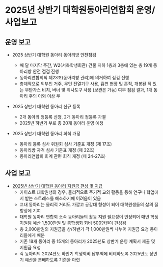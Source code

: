 2025년 상반기 대학원동아리연합회 운영/사업보고
===

## 운영 보고

- 2025 상반기 대학원 동아리 동아리방 안전점검
    - 매 달 마지막 주간, W2(서측학생회관) 건물 지하 1층과 3층에 있는 총 19개 동아리방 안전 점검 진행
    - 동아리연합회칙 제23조(동아리방 관리)에 의거하여 점검 진행
    - 총체적으로 외부인 거주, 무인 전열기구 사용, 흡연 현장 및 흔적, 개봉된 적 있는 부탄가스 비치, 버너 및 취사도구 사용 (보관은 가능) 여부 점검 결과, 1개 동아리 주의 이외 이상 무

- 2025 상반기 대학원 동아리 신규 등록
    - 2개 동아리 정등록 신청, 2개 동아리 정등록 가결
    - 2025년 하반기 부로 총 20개 동아리 운영 예정

- 2025 상반기 대학원 동아리 회칙 개정
    - 동아리 등록 심사 위원회 심사 기준표 개정 (제 17조)
    - 동아리방 자격 심사 기준표 개정 (제 22조)
    - 동아리연합회 회계 관련 회칙 개정 (제 24-27조)

## 사업 보고

- [2025년 상반기 대학원 동아리 지원금 편성 및 지급](대학원동아리연합회-2025년-상반기-대학원-동아리-지원금-편성-및-지급.md)
    - 카이스트 대학원생의 경우, 물리적으로 주기적 교외 활동을 통해 연구나 학업에서 받는 스트레스를 해소하기에 어려움이 있음
    - 교내 동아리는 물리적 거리도 가깝고 공감대 형성이 되어 대학원생들의 삶의 질 향상에 기여
    - 대학원 동아리 연합회 소속 동아리들의 활동 지원 필요성이 인정되어 매년 학생지원팀 예산 1,500만원 및 총학생회 회비 500만원이 편성됨
    - 총 2,000만원의 지원금을 상/하반기 각 1,000만원씩 나누어 지원금 요청 동아리들에게 배분
    - 기존 18개 동아리 중 15개의 동아리가 2025년도 상반기 운영 계획서 제출 및 지원금 요청
    - 각 동아리의 2024년도 하반기 학생회비 납부액에 비례하도록 2025년도 상반기 예산을 분배하도록 기준을 마련
